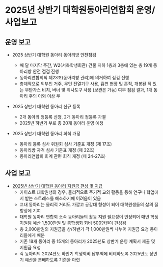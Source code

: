 2025년 상반기 대학원동아리연합회 운영/사업보고
===

## 운영 보고

- 2025 상반기 대학원 동아리 동아리방 안전점검
    - 매 달 마지막 주간, W2(서측학생회관) 건물 지하 1층과 3층에 있는 총 19개 동아리방 안전 점검 진행
    - 동아리연합회칙 제23조(동아리방 관리)에 의거하여 점검 진행
    - 총체적으로 외부인 거주, 무인 전열기구 사용, 흡연 현장 및 흔적, 개봉된 적 있는 부탄가스 비치, 버너 및 취사도구 사용 (보관은 가능) 여부 점검 결과, 1개 동아리 주의 이외 이상 무

- 2025 상반기 대학원 동아리 신규 등록
    - 2개 동아리 정등록 신청, 2개 동아리 정등록 가결
    - 2025년 하반기 부로 총 20개 동아리 운영 예정

- 2025 상반기 대학원 동아리 회칙 개정
    - 동아리 등록 심사 위원회 심사 기준표 개정 (제 17조)
    - 동아리방 자격 심사 기준표 개정 (제 22조)
    - 동아리연합회 회계 관련 회칙 개정 (제 24-27조)

## 사업 보고

- [2025년 상반기 대학원 동아리 지원금 편성 및 지급](대학원동아리연합회-2025년-상반기-대학원-동아리-지원금-편성-및-지급.md)
    - 카이스트 대학원생의 경우, 물리적으로 주기적 교외 활동을 통해 연구나 학업에서 받는 스트레스를 해소하기에 어려움이 있음
    - 교내 동아리는 물리적 거리도 가깝고 공감대 형성이 되어 대학원생들의 삶의 질 향상에 기여
    - 대학원 동아리 연합회 소속 동아리들의 활동 지원 필요성이 인정되어 매년 학생지원팀 예산 1,500만원 및 총학생회 회비 500만원이 편성됨
    - 총 2,000만원의 지원금을 상/하반기 각 1,000만원씩 나누어 지원금 요청 동아리들에게 배분
    - 기존 18개 동아리 중 15개의 동아리가 2025년도 상반기 운영 계획서 제출 및 지원금 요청
    - 각 동아리의 2024년도 하반기 학생회비 납부액에 비례하도록 2025년도 상반기 예산을 분배하도록 기준을 마련
